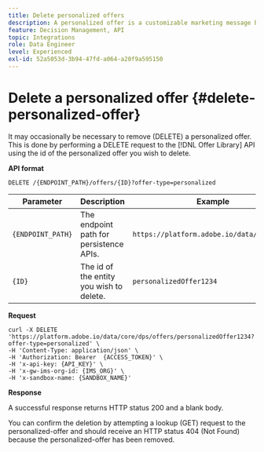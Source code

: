 ```yaml
---
title: Delete personalized offers
description: A personalized offer is a customizable marketing message based on eligibility rules and constraints.
feature: Decision Management, API
topic: Integrations
role: Data Engineer
level: Experienced
exl-id: 52a5053d-3b94-47fd-a064-a20f9a595150
---
```

# Delete a personalized offer {#delete-personalized-offer}

It may occasionally be necessary to remove (DELETE) a personalized offer. This is done by performing a DELETE request to the [!DNL Offer Library] API using the id of the personalized offer you wish to delete.

**API format**

```http
DELETE /{ENDPOINT_PATH}/offers/{ID}?offer-type=personalized
```

| Parameter | Description | Example |
| --------- | ----------- | ------- |
| `{ENDPOINT_PATH}` | The endpoint path for persistence APIs. | `https://platform.adobe.io/data/core/dps/` |
| `{ID}` | The id of the entity you wish to delete. | `personalizedOffer1234` |

**Request**

```shell
curl -X DELETE 'https://platform.adobe.io/data/core/dps/offers/personalizedOffer1234?offer-type=personalized' \
-H 'Content-Type: application/json' \
-H 'Authorization: Bearer  {ACCESS_TOKEN}' \
-H 'x-api-key: {API_KEY}' \
-H 'x-gw-ims-org-id: {IMS_ORG}' \
-H 'x-sandbox-name: {SANDBOX_NAME}'
```

**Response**

A successful response returns HTTP status 200 and a blank body.

You can confirm the deletion by attempting a lookup (GET) request to the personalized-offer and should receive an HTTP status 404 (Not Found) because the personalized-offer has been removed.
